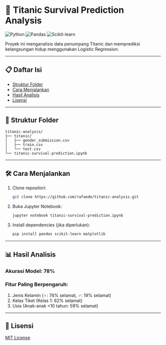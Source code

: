 # 🚢 Titanic Survival Prediction Analysis

![Python](https://img.shields.io/badge/Python-3.10%2B-blue)
![Pandas](https://img.shields.io/badge/Pandas-2.0%2B-orange)
![Scikit-learn](https://img.shields.io/badge/Scikit--learn-1.2%2B-yellowgreen)

Proyek ini menganalisis data penumpang Titanic dan memprediksi kelangsungan hidup menggunakan Logistic Regression.

---

## 📋 Daftar Isi
- [Struktur Folder](#-struktur-folder)
- [Cara Menjalankan](#-cara-menjalankan)
- [Hasil Analisis](#-hasil-analisis)
- [Lisensi](#-lisensi)

---

## 📁 Struktur Folder
```
titanic-analysis/
├── titanic/
│   ├── gender_submission.csv
│   ├── train.csv
│   └── test.csv
└── titanic-survival-prediction.ipynb
```

---

## 🛠️ Cara Menjalankan
1. Clone repositori:
   ```bash
   git clone https://github.com/rafaede/titanic-analysis.git
   ```

2. Buka Jupyter Notebook:
   ```bash
   jupyter notebook titanic-survival-prediction.ipynb
   ```

3. Install dependencies (jika diperlukan):
   ```bash
   pip install pandas scikit-learn matplotlib
   ```

---

## 📊 Hasil Analisis
### Akurasi Model: **78%**
### Fitur Paling Berpengaruh:
1. Jenis Kelamin (♀: 74% selamat, ♂: 19% selamat)
2. Kelas Tiket (Kelas 1: 62% selamat)
3. Usia (Anak-anak <10 tahun: 59% selamat)

---

## 📝 Lisensi
[MIT License](LICENSE)

